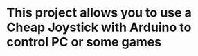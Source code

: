 # This project allows you to use a **Cheap Joystick** with **Arduino** to control PC or some games

